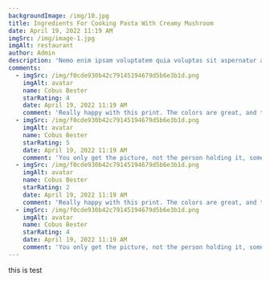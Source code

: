 ```yaml
---
backgroundImage: /img/10.jpg
title: Ingredients For Cooking Pasta With Creamy Mushroom
date: April 19, 2022 11:19 AM
imgSrc: /img/image-1.jpg
imgAlt: restaurant
author: Admin
description: 'Nemo enim ipsam voluptatem quia voluptas sit aspernatur aut odit aut fugit, sed quia consequuntur magniol res eos qui rate voluptatem sequi nesciunt Neque porro quisquam est qui dolorem ipsum quia dolore sit amet con sectetur adipisci vel sed quia suthagara lukuthea satham non numquam eius modi tempra. Incidunt ut labore et dolore magnam aliquam'
comments:
  - imgSrc: /img/f0cde930b42c79145194679d5b6e3b1d.png
    imgAlt: avatar
    name: Cobus Bester
    starRating: 4
    date: April 19, 2022 11:19 AM
    comment: 'Really happy with this print. The colors are great, and the paper quality is good too.'
  - imgSrc: /img/f0cde930b42c79145194679d5b6e3b1d.png
    imgAlt: avatar
    name: Cobus Bester
    starRating: 5
    date: April 19, 2022 11:19 AM
    comment: 'You only get the picture, not the person holding it, something they don’t mention in the description, now I’ve got to find my own person'
  - imgSrc: /img/f0cde930b42c79145194679d5b6e3b1d.png
    imgAlt: avatar
    name: Cobus Bester
    starRating: 2
    date: April 19, 2022 11:19 AM
    comment: 'Really happy with this print. The colors are great, and the paper quality is good too.'
  - imgSrc: /img/f0cde930b42c79145194679d5b6e3b1d.png
    imgAlt: avatar
    name: Cobus Bester
    starRating: 4
    date: April 19, 2022 11:19 AM
    comment: 'You only get the picture, not the person holding it, something they don’t mention in the description, now I’ve got to find my own person'
---
```


this is test
